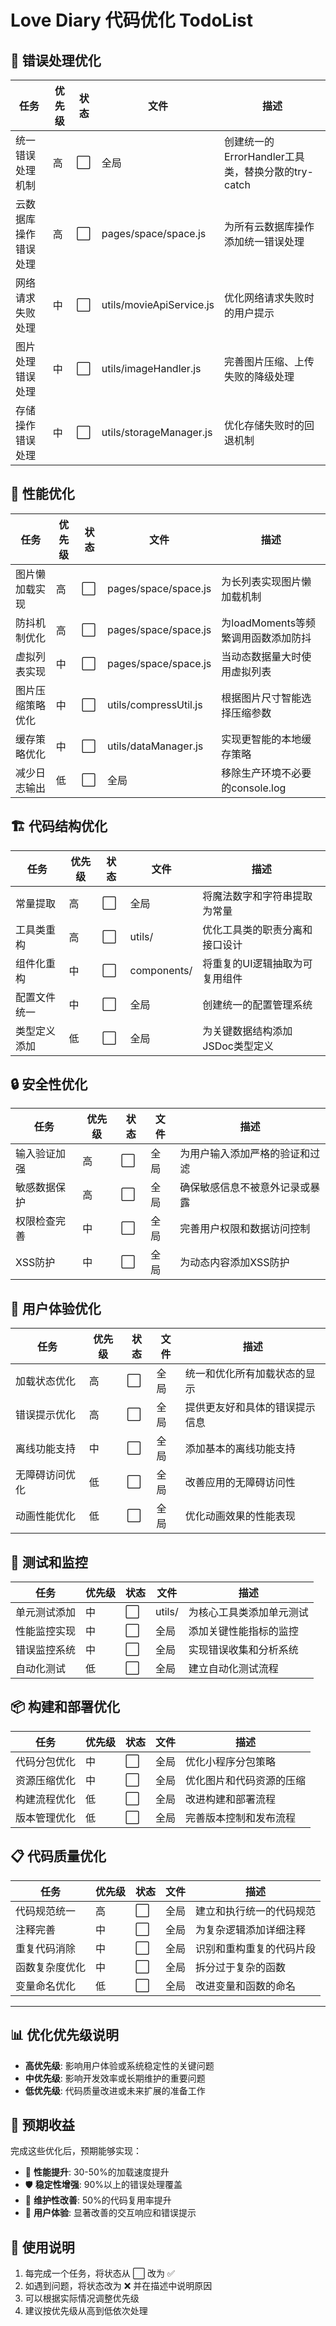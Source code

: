 # Love Diary 代码优化 TodoList

## 🔧 错误处理优化

| 任务                 | 优先级 | 状态 | 文件                     | 描述                                              |
| -------------------- | ------ | ---- | ------------------------ | ------------------------------------------------- |
| 统一错误处理机制     | 高     | ⬜   | 全局                     | 创建统一的ErrorHandler工具类，替换分散的try-catch |
| 云数据库操作错误处理 | 高     | ⬜   | pages/space/space.js     | 为所有云数据库操作添加统一错误处理                |
| 网络请求失败处理     | 中     | ⬜   | utils/movieApiService.js | 优化网络请求失败时的用户提示                      |
| 图片处理错误处理     | 中     | ⬜   | utils/imageHandler.js    | 完善图片压缩、上传失败的降级处理                  |
| 存储操作错误处理     | 中     | ⬜   | utils/storageManager.js  | 优化存储失败时的回退机制                          |

## 🚀 性能优化

| 任务             | 优先级 | 状态 | 文件                  | 描述                                |
| ---------------- | ------ | ---- | --------------------- | ----------------------------------- |
| 图片懒加载实现   | 高     | ⬜   | pages/space/space.js  | 为长列表实现图片懒加载机制          |
| 防抖机制优化     | 高     | ⬜   | pages/space/space.js  | 为loadMoments等频繁调用函数添加防抖 |
| 虚拟列表实现     | 中     | ⬜   | pages/space/space.js  | 当动态数据量大时使用虚拟列表        |
| 图片压缩策略优化 | 中     | ⬜   | utils/compressUtil.js | 根据图片尺寸智能选择压缩参数        |
| 缓存策略优化     | 中     | ⬜   | utils/dataManager.js  | 实现更智能的本地缓存策略            |
| 减少日志输出     | 低     | ⬜   | 全局                  | 移除生产环境不必要的console.log     |

## 🏗️ 代码结构优化

| 任务         | 优先级 | 状态 | 文件        | 描述                            |
| ------------ | ------ | ---- | ----------- | ------------------------------- |
| 常量提取     | 高     | ⬜   | 全局        | 将魔法数字和字符串提取为常量    |
| 工具类重构   | 高     | ⬜   | utils/      | 优化工具类的职责分离和接口设计  |
| 组件化重构   | 中     | ⬜   | components/ | 将重复的UI逻辑抽取为可复用组件  |
| 配置文件统一 | 中     | ⬜   | 全局        | 创建统一的配置管理系统          |
| 类型定义添加 | 低     | ⬜   | 全局        | 为关键数据结构添加JSDoc类型定义 |

## 🔒 安全性优化

| 任务         | 优先级 | 状态 | 文件 | 描述                           |
| ------------ | ------ | ---- | ---- | ------------------------------ |
| 输入验证加强 | 高     | ⬜   | 全局 | 为用户输入添加严格的验证和过滤 |
| 敏感数据保护 | 高     | ⬜   | 全局 | 确保敏感信息不被意外记录或暴露 |
| 权限检查完善 | 中     | ⬜   | 全局 | 完善用户权限和数据访问控制     |
| XSS防护      | 中     | ⬜   | 全局 | 为动态内容添加XSS防护          |

## 📱 用户体验优化

| 任务           | 优先级 | 状态 | 文件 | 描述                           |
| -------------- | ------ | ---- | ---- | ------------------------------ |
| 加载状态优化   | 高     | ⬜   | 全局 | 统一和优化所有加载状态的显示   |
| 错误提示优化   | 高     | ⬜   | 全局 | 提供更友好和具体的错误提示信息 |
| 离线功能支持   | 中     | ⬜   | 全局 | 添加基本的离线功能支持         |
| 无障碍访问优化 | 低     | ⬜   | 全局 | 改善应用的无障碍访问性         |
| 动画性能优化   | 低     | ⬜   | 全局 | 优化动画效果的性能表现         |

## 🧪 测试和监控

| 任务         | 优先级 | 状态 | 文件   | 描述                     |
| ------------ | ------ | ---- | ------ | ------------------------ |
| 单元测试添加 | 中     | ⬜   | utils/ | 为核心工具类添加单元测试 |
| 性能监控实现 | 中     | ⬜   | 全局   | 添加关键性能指标的监控   |
| 错误监控系统 | 中     | ⬜   | 全局   | 实现错误收集和分析系统   |
| 自动化测试   | 低     | ⬜   | 全局   | 建立自动化测试流程       |

## 📦 构建和部署优化

| 任务         | 优先级 | 状态 | 文件 | 描述                     |
| ------------ | ------ | ---- | ---- | ------------------------ |
| 代码分包优化 | 中     | ⬜   | 全局 | 优化小程序分包策略       |
| 资源压缩优化 | 中     | ⬜   | 全局 | 优化图片和代码资源的压缩 |
| 构建流程优化 | 低     | ⬜   | 全局 | 改进构建和部署流程       |
| 版本管理优化 | 低     | ⬜   | 全局 | 完善版本控制和发布流程   |

## 📋 代码质量优化

| 任务           | 优先级 | 状态 | 文件 | 描述                     |
| -------------- | ------ | ---- | ---- | ------------------------ |
| 代码规范统一   | 高     | ⬜   | 全局 | 建立和执行统一的代码规范 |
| 注释完善       | 中     | ⬜   | 全局 | 为复杂逻辑添加详细注释   |
| 重复代码消除   | 中     | ⬜   | 全局 | 识别和重构重复的代码片段 |
| 函数复杂度优化 | 中     | ⬜   | 全局 | 拆分过于复杂的函数       |
| 变量命名优化   | 低     | ⬜   | 全局 | 改进变量和函数的命名     |

---

## 📊 优化优先级说明

- **高优先级**: 影响用户体验或系统稳定性的关键问题
- **中优先级**: 影响开发效率或长期维护的重要问题
- **低优先级**: 代码质量改进或未来扩展的准备工作

## 🎯 预期收益

完成这些优化后，预期能够实现：

- 🚀 **性能提升**: 30-50%的加载速度提升
- 🛡️ **稳定性增强**: 90%以上的错误处理覆盖
- 🔧 **维护性改善**: 50%的代码复用率提升
- 👥 **用户体验**: 显著改善的交互响应和错误提示

## 📝 使用说明

1. 每完成一个任务，将状态从 ⬜ 改为 ✅
2. 如遇到问题，将状态改为 ❌ 并在描述中说明原因
3. 可以根据实际情况调整优先级
4. 建议按优先级从高到低依次处理
